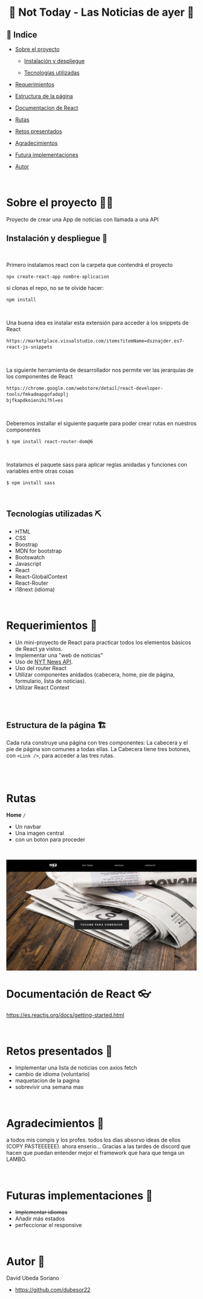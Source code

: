 # <center> 📰 Not Today - Las Noticias de ayer 📰</center>

## 📑 Indice

- [Sobre el proyecto](#sobre-el-proyecto)

  - [Instalación y despliegue](#instalacion-y-despliegue)

  - [Tecnologías utilizadas](#tecnologias-utilizadas)

- [Requerimientos](#requerimientos)

- [Estructura de la página](#estructura-de-la-pagina)

- [Documentacion de React](#documentacion-de-react)

- [Rutas](#rutas)

- [Retos presentados](#retos-presentados)

- [Agradecimientos](#agradecimientos)

- [Futura implementaciones](#futuras-implementaciones)

- [Autor](#autor)

<br>

# Sobre el proyecto 🙇‍♀️

Proyecto de crear una App de noticias con llamada a una API

## Instalación y despliegue 🤖

<br>

Primero instalamos react con la carpeta que contendrá el proyecto

```
npx create-react-app nombre-aplicacion
```

si clonas el repo, no se te olvide hacer:

```
npm install
```

<br>

Una buena idea es instalar esta extensión para acceder a los snippets de React

```
https://marketplace.visualstudio.com/items?itemName=dsznajder.es7-react-js-snippets
```

<br>

La siguiente herramienta de desarrollador nos permite ver las jerarquías de los componentes de React

```
https://chrome.google.com/webstore/detail/react-developer-tools/fmkadmapgofadoplj
bjfkapdkoienihi?hl=es
```

<br>

Deberemos installar el siguiente paquete para poder crear rutas en nuestros componentes

```
$ npm install react-router-dom@6
```

<br>

Instalamos el paquete sass para aplicar reglas anidadas y funciones con variables entre otras cosas

```
$ npm install sass

```

<br>

## Tecnologías utilizadas ⛏️

- HTML
- CSS
- Boostrap
- MDN for bootstrap
- Bootswatch
- Javascript
- React
- React-GlobalContext
- React-Router
- i18next (idioma)

<br>

# Requerimientos 🦂

- Un mini-proyecto de React para practicar todos los elementos básicos de React ya vistos.
- Implementar una "web de noticias"
- Uso de [NYT News API](https://developer.nytimes.com/apis).
- Uso del router React
- Utilizar componentes anidados (cabecera, home, pie de página, formulario, lista de noticias).
- Utilizar React Context

<br><br>

## Estructura de la página 🏗️

Cada ruta construye una página con tres componentes: La cabecera y el pie de página son comunes a
todas ellas. La Cabecera tiene tres botones, con `<Link />`, para acceder a las
tres rutas.

<br><br>

# Rutas

**Home** `/`

- Un navbar
- Una imagen central
- con un boton para proceder

<br>

![Home screenshot](./src/assets/img/main.png)

# Documentación de React 👓

https://es.reactjs.org/docs/getting-started.html

<br>

# Retos presentados 💢

- Implementar una lista de noticias con axios fetch
- cambio de idioma (voluntario)
- maquetacion de la pagina
- sobrevivir una semana mas

<br>

# Agradecimientos 🤝

a todos mis compis y los profes. todos los dias absorvo ideas de ellos (COPY PASTEEEEEE).
ahora enserio... Gracias a las tardes de discord que hacen que puedan entender mejor el framework que hara que tenga un LAMBO.

<br>

# Futuras implementaciones 🚀

- ~~Implementar idiomas~~
- Añadir más estados
- perfeccionar el responsive

<br>

# Autor 🐧

David Ubeda Soriano

- https://github.com/dubesor22
